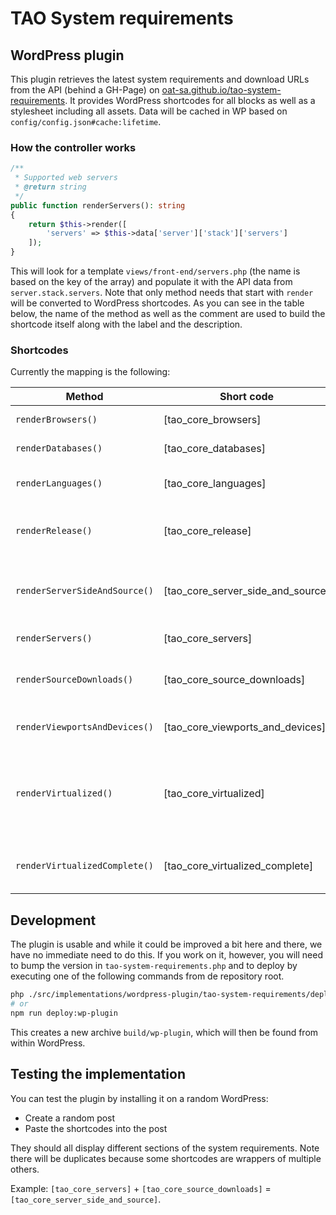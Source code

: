 # TAO System requirements

## WordPress plugin

This plugin retrieves the latest system requirements and download URLs from the API (behind a GH-Page) on [oat-sa.github.io/tao-system-requirements](https://oat-sa.github.io/tao-system-requirements). It provides WordPress shortcodes for all blocks as well as a stylesheet including all assets. Data will be cached in WP based on `config/config.json#cache:lifetime`.

### How the controller works
```php
/**
 * Supported web servers
 * @return string
 */
public function renderServers(): string
{
    return $this->render([
        'servers' => $this->data['server']['stack']['servers']
    ]);
}
```
This will look for a template `views/front-end/servers.php` (the name is based on the key of the array) and populate it with the API data from `server.stack.servers`. Note that only method needs that start with `render` will be converted to WordPress shortcodes. As you can see in the table below, the name of the method as well as the comment are used to build the shortcode itself along with the label and the description.

### Shortcodes 
Currently the mapping is the following:

| Method                        | Short code                        | Label                  | Description                                                 |
|-------------------------------|-----------------------------------|------------------------|-------------------------------------------------------------|
| `renderBrowsers()`            | [tao_core_browsers]               | Browsers               | Supported browsers                                          |
| `renderDatabases()`           | [tao_core_databases]              | Databases              | Supported databases                                         |
| `renderLanguages()`           | [tao_core_languages]              | Languages              | Supported programming languages                             |
| `renderRelease()`             | [tao_core_release]                | Release                | Version number of the current TAO release                   |
| `renderServerSideAndSource()` | [tao_core_server_side_and_source] | Server side and source | Server-side requirements and source downloads combined      |
| `renderServers()`             | [tao_core_servers]                | Servers                | Supported web servers                                       |
| `renderSourceDownloads()`     | [tao_core_source_downloads]       | Source downloads       | Source downloads (zip archive, GitHub)                      |
| `renderViewportsAndDevices()` | [tao_core_viewports_and_devices]  | Viewports and devices  | Supported viewports and devices                             |
| `renderVirtualized()`         | [tao_core_virtualized]            | Virtualized            | Docker related (Docker Desktop and command line to run TAO) |
| `renderVirtualizedComplete()` | [tao_core_virtualized_complete]   | Virtualized complete   | Docker related with heading and description                 |


## Development

The plugin is usable and while it could be improved a bit here and there, we have no immediate need to do this. If you work on it, however, you will need to bump the version in `tao-system-requirements.php` and to deploy by executing one of the following commands from de repository root.
```bash 
php ./src/implementations/wordpress-plugin/tao-system-requirements/deploy.php
# or
npm run deploy:wp-plugin
``` 
This creates a new archive `build/wp-plugin`, which will then be found from within WordPress.

## Testing the implementation

You can test the plugin by installing it on a random WordPress:

- Create a random post
- Paste the shortcodes into the post

They should all display different sections of the system requirements. Note there will be duplicates because some shortcodes are wrappers of multiple others.

Example: `[tao_core_servers]` + `[tao_core_source_downloads]` = `[tao_core_server_side_and_source]`.
